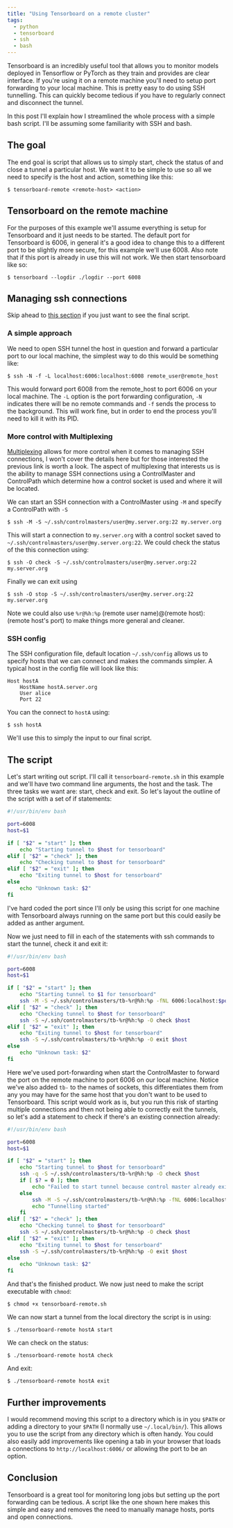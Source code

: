 ```yaml
---
title: "Using Tensorboard on a remote cluster"
tags:
  - python
  - tensorboard
  - ssh
  - bash
---
```


Tensorboard is an incredibly useful tool that allows you to monitor models deployed in Tensorflow or PyTorch as they train and provides are clear interface. If you're using it on a remote machine you'll need to setup port forwarding to your local machine. This is pretty easy to do using SSH tunnelling. This can quickly become tedious if you have to regularly connect and disconnect the tunnel.

In this post I'll explain how I streamlined the whole process with a simple bash script. I'll be assuming some familiarity with SSH and bash.

## The goal

The end goal is script that allows us to simply start, check the status of and close a tunnel a particular host. We want it to be simple to use so all we need to specify is the host and action, something like this:

```
$ tensorboard-remote <remote-host> <action>
```

## Tensorboard on the remote machine

For the purposes of this example we'll assume everything is setup for Tensorboard and it just needs to be started. The default port for Tensorboard is 6006, in general it's a good idea to change this to a different port to be slightly more secure, for this example we'll use 6008. Also note that if this port is already in use this will not work. We then start tensorboard like so:

```
$ tensorboard --logdir ./logdir --port 6008
```

## Managing ssh connections

Skip ahead to [this section](#the-script) if you just want to see the final script.

### A simple approach

We need to open SSH tunnel the host in question and forward a particular port to our local machine, the simplest way to do this would be something like:

```
$ ssh -N -f -L localhost:6006:localhost:6008 remote_user@remote_host
```

This would forward port 6008 from the remote_host to port 6006 on your local machine. The `-L` option is the port forwarding configuration, `-N` indicates there will be no remote commands and `-f` sends the process to the background. This will work fine, but in order to end the process you'll need to kill it with its PID.

### More control with Multiplexing

[Multiplexing](https://en.wikibooks.org/wiki/OpenSSH/Cookbook/Multiplexing) allows for more control when it comes to managing SSH connections, I won't cover the details here but for those interested the previous link is worth a look. The aspect of multiplexing that interests us is the ability to manage SSH connections using a ControlMaster and ControlPath which determine how a control socket is used and where it will be located.

We can start an SSH connection with a ControlMaster using `-M` and specify a ControlPath with `-S`

```
$ ssh -M -S ~/.ssh/controlmasters/user@my.server.org:22 my.server.org
```

This will start a connection to `my.server.org` with a control socket saved to `~/.ssh/controlmasters/user@my.server.org:22`. We could check the status of the this connection using:

```
$ ssh -O check -S ~/.ssh/controlmasters/user@my.server.org:22 my.server.org
```

Finally we can exit using

```
$ ssh -O stop -S ~/.ssh/controlmasters/user@my.server.org:22 my.server.org
```

Note we could also use `%r@%h:%p` (remote user name)@(remote host):(remote host's port) to make things more general and cleaner.

### SSH config

The SSH configuration file, default location `~/.ssh/config` allows us to specify hosts that we can connect and makes the commands simpler. A typical host in the config file will look like this:

```
Host hostA
    HostName hostA.server.org
    User alice
    Port 22
```

You can the connect to `hostA`  using:

```
$ ssh hostA
```

We'll use this to simply the input to our final script.


## The script

Let's start writing out script. I'll call it `tensorboard-remote.sh` in this example and we'll have two command line arguments, the host and the task. The three tasks we want are: start, check and exit. So let's layout the outline of the script with a set of if statements:

```bash
#!/usr/bin/env bash

port=6008
host=$1

if [ "$2" = "start" ]; then
    echo "Starting tunnel to $host for tensorboard"
elif [ "$2" = "check" ]; then
    echo "Checking tunnel to $host for tensorboard"
elif [ "$2" = "exit" ]; then
    echo "Exiting tunnel to $host for tensorboard"
else
    echo "Unknown task: $2"
fi
```

I've hard coded the port since I'll only be using this script for one machine with Tensorboard always running on the same port but this could easily be added as anther argument. 

Now we just need to fill in each of the statements with ssh commands to start the tunnel, check it and exit it:

```bash
#!/usr/bin/env bash

port=6008
host=$1

if [ "$2" = "start" ]; then
    echo "Starting tunnel to $1 for tensorboard"
    ssh -M -S ~/.ssh/controlmasters/tb-%r@%h:%p -fNL 6006:localhost:$port $host
elif [ "$2" = "check" ]; then
    echo "Checking tunnel to $host for tensorboard"
    ssh -S ~/.ssh/controlmasters/tb-%r@%h:%p -O check $host
elif [ "$2" = "exit" ]; then
    echo "Exiting tunnel to $host for tensorboard"
    ssh -S ~/.ssh/controlmasters/tb-%r@%h:%p -O exit $host
else
    echo "Unknown task: $2"
fi

```
Here we've used port-forwarding when start the ControlMaster to forward the port on the remote machine to port 6006 on our local machine. Notice we've also added `tb-` to the names of sockets, this differentiates them from any you may have for the same host that you don't want to be used to Tensorboard. This script would work as is, but you run this risk of starting multiple connections and then not being able to correctly exit the tunnels, so let's add a statement to check if there's
an existing connection already:

```bash
#!/usr/bin/env bash

port=6008
host=$1

if [ "$2" = "start" ]; then
    echo "Starting tunnel to $host for tensorboard"
    ssh -q -S ~/.ssh/controlmasters/tb-%r@%h:%p -O check $host
    if [ $? = 0 ]; then
        echo "Failed to start tunnel because control master already exists, either exist the process with tensorboard-remote $host exit or kill the process" 
    else
        ssh -M -S ~/.ssh/controlmasters/tb-%r@%h:%p -fNL 6006:localhost:$port $host
        echo "Tunnelling started"
    fi
elif [ "$2" = "check" ]; then
    echo "Checking tunnel to $host for tensorboard"
    ssh -S ~/.ssh/controlmasters/tb-%r@%h:%p -O check $host
elif [ "$2" = "exit" ]; then
    echo "Exiting tunnel to $host for tensorboard"
    ssh -S ~/.ssh/controlmasters/tb-%r@%h:%p -O exit $host
else
    echo "Unknown task: $2"
fi
```
And that's the finished product. We now just need to make the script executable with `chmod`:

```
$ chmod +x tensorboard-remote.sh
```

We can now start a tunnel from the local directory the script is in using:

```
$ ./tensorboard-remote hostA start
```

We can check on the status:

```
$ ./tensorboard-remote hostA check
```

And exit:

```
$ ./tensorboard-remote hostA exit
```

## Further improvements

I would recommend moving this script to a directory which is in you `$PATH` or adding a directory to your `$PATH` (I normally use `~/.local/bin/`). This allows you to use the script from any directory which is often handy. You could also easily add improvements like opening a tab in your browser that loads a connections to `http://localhost:6006/` or allowing the port to be an option.

## Conclusion

Tensorboard is a great tool for monitoring long jobs but setting up the port forwarding can be tedious. A script like the one shown here makes this simple and easy and removes the need to manually manage hosts, ports and open connections.
